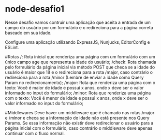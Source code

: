 # node-desafio1
Nesse desafio vamos contruir uma aplicação que aceita a entrada de um campo do usuário por um formulário e o redireciona para a página correta baseado em sua idade.

Configure uma aplicação utilizando ExpressJS, Nunjucks, EditorConfig e ESLint.

#Rotas
/: Rota inicial que renderiza uma página com um formulário com um único campo age que representa a idade do usuário;
/check: Rota chamada pelo formulário da página inicial via método POST que checa se a idade do usuário é maior que 18 e o redireciona para a rota /major, caso contrário o redireciona para a rota /minor (Lembre de enviar a idade como Query Param no redirecionamento);
/major: Rota que renderiza uma página com o texto: Você é maior de idade e possui x anos, onde x deve ser o valor informado no input do formulário;
/minor: Rota que renderiza uma página com o texto: Você é menor de idade e possui x anos, onde x deve ser o valor informado no input do formulário;

#Middlewares
Deve haver um middleware que é chamado nas rotas /major e /minor e checa se a informação de idade não está presente nos Query Params. Se essa informação não existir deve redirecionar o usuário para a página inicial com o formulário, caso contrário o middleware deve apenas continuar com o fluxo normal.
